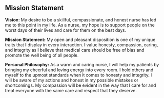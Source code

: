 ## Mission Statement

**Vision:** My desire to be a skillful, compassionate, and honest nurse has led me to this point in my life. As a nurse, my hope is to support people on the worst days of their lives and care for them on the best days.  

**Mission Statement:** My open and pleasant disposition is one of my unique traits that I display in every interaction. I value honesty, compassion, caring, and integrity as I believe that medical care should be free of bias and promote the well being of all people.
  
**Personal Philosophy:** As a warm and caring nurse, I will help my patients by bringing my cheerful and loving energy into every room. I hold others and myself to the upmost standards when it comes to honesty and integrity. I will be aware of my actions and honest in my possible mistakes or shortcomings. My compassion will be evident in the way that I care for and treat everyone with the same care and respect that they deserve.     
